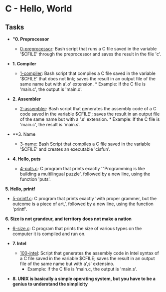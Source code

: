# C - Hello, World



## Tasks

* **"0. Preprocessor**
  * [0-preprocessor](./0-preprocessor): Bash script that runs a C file saved in the
    variable '$CFILE' through the preprocessor and saves the result in the file 'c'.

* **1. Compiler**
  * [1-compiler](./1-compiler): Bash script that compiles a C file saved in the
    variable '$CFILE' that does not link; saves the result in an output file of the
      same name but with a'.o' extension.
          * Example: If the C file is 'main.c', the output is 'main.o'.

* **2. Assembler**
  * [2-assembler](./2-assembler): Bash script that generates the assembly code of a
    C code saved in the variable $CFILE'; saves the result in an output file of the
      same name but with a '.s' extension.
          * Example: If the C file is 'main.c', the result is 'main.s'.
* **3. Name
  * [3-name](./3-name): Bash Script that compiles a C file saved in the variable
  '$CFILE' and creates an executable 'cisfun'.

* **4. Hello, puts**
  * [4-puts.c](./4-puts.c): C program that prints exactly '"Programming is like building
  a multilingual puzzle', followed by a new line, using the function 'puts'.

**5. Hello, printf**
* [5-printf.c](./5-printf.c): C program that prints exactly 'with proper grammer, but
  the outcome is a piece of art,', followed by a new line, using the function 'printf'.

**6. Size is not grandeur, and territory does not make a nation**
* [6-size.c](-/6-size.c): C program that prints the size of various types on the computer
  it is compiled and run on.

* **7. Intel**
  * [100-intel](./100-intel): Script that generates the assembly code in Intel syntax of a
  C file saved in the variable $CFILE; saves the result in an output file of the same name
  but with a',s' extensino.
     * Example: If the C file is 'main.c, the output is 'main.s'.
     
* **8. UNIX is basically a simple operating system, but you have to be a genius to understand the simplicity**